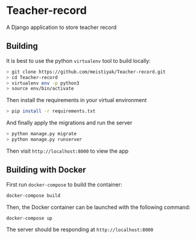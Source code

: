 # Teacher-record
A Django application to store teacher record

## Building

It is best to use the python `virtualenv` tool to build locally:

```bash
> git clone https://github.com/meistiyak/Teacher-record.git
> cd Teacher-record
> virtualenv env -p python3
> source env/bin/activate
```
Then install the requirements in your virtual environment

```bash
> pip install -r requirements.txt
```
And finally apply the migrations and run the server
```bash
> python manage.py migrate
> python manage.py runserver
```

Then visit `http://localhost:8000` to view the app


## Building with Docker
First run `docker-compose` to build the container:

```bash
docker-compose build
```

Then, the Docker container can be launched with the following command:

```bash
docker-compose up
```

The server should be responding at `http://localhost:8000`
